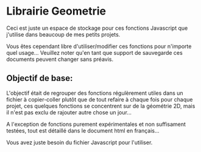 # Librairie Geometrie
Ceci est juste un espace de stockage pour ces fonctions Javascript que j'utilise dans beaucoup de mes petits projets.

Vous êtes cependant libre d'utiliser/modifier ces fonctions pour n'importe quel usage... Veuillez noter qu'en tant que support de sauvegarde ces documents peuvent changer sans préavis.

## Objectif de base:
L'objectif était de regrouper des fonctions régulèrement utiles dans un fichier à copier-coller plutôt que de tout refaire à chaque fois pour chaque projet, ces quelques fonctions se concentrent sur de la géométrie 2D, mais il n'est pas exclu de rajouter autre chose un jour...

A l'exception de fonctions purement expérimentales et non suffisament testées, tout est détaillé dans le document html en français...

Vous avez juste besoin du fichier Javascript pour l'utiliser. 
